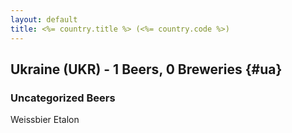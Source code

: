 ```yaml
---
layout: default
title: <%= country.title %> (<%= country.code %>)
---
```


## Ukraine (UKR) - 1 Beers, 0 Breweries {#ua}



### Uncategorized Beers

Weissbier Etalon  



 
